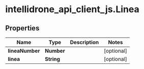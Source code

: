 # intellidrone_api_client_js.Linea

## Properties
Name | Type | Description | Notes
------------ | ------------- | ------------- | -------------
**lineaNumber** | **Number** |  | [optional] 
**linea** | **String** |  | [optional] 


